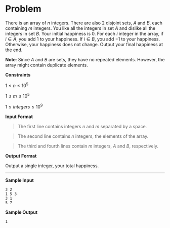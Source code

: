 # Problem

There is an array of $n$ integers. There are also $2$ disjoint sets, $A$ and $B$, each containing $m$ integers. You like all the integers in set $A$ and dislike all the integers in set $B$. Your initial happiness is $0$. For each $i$ integer in the array, if $i \in A$, you add $1$ to your happiness. If $i \in B$, you add $-1$ to your happiness. Otherwise, your happiness does not change. Output your final happiness at the end.

**Note**: Since $A$  and $B$ are sets, they have no repeated elements. However, the array might contain duplicate elements.

**Constraints**

$1 \le n \le10^5$

$1 \le m \le10^5$

$1 \le integers \le10^9$

**Input Format**

>The first line contains integers $n$ and $m$ separated by a space.

>The second line contains $n$ integers, the elements of the array.

>The third and fourth lines contain $m$ integers, $A$ and $B$, respectively.

**Output Format**

Output a single integer, your total happiness.

---

**Sample Input**

```
3 2
1 5 3
3 1
5 7
```

**Sample Output**

```
1
```